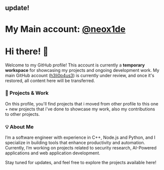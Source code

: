 
## update!

# My Main account: [@neox1de](https://github.com/neox1de)

# Hi there! 👋

Welcome to my GitHub profile! This account is currently a **temporary workspace** for showcasing my projects and ongoing development work. My main GitHub account ([h3li0p4us3](https://github.com/h3li0p4us3)) is currently under review, and once it's restored, all content here will be transferred.

### 🔧 Projects & Work

On this profile, you'll find projects that i moved from other profile to this one + new projects that i've done to showcase my work, also my contributions to other projects.


### 💡 About Me

I’m a software engineer with experience in C++, Node.js and Python, and I specialize in building tools that enhance productivity and automation. Currently, I’m working on projects related to security research, AI-Powered applications and web application development.

Stay tuned for updates, and feel free to explore the projects available here!

